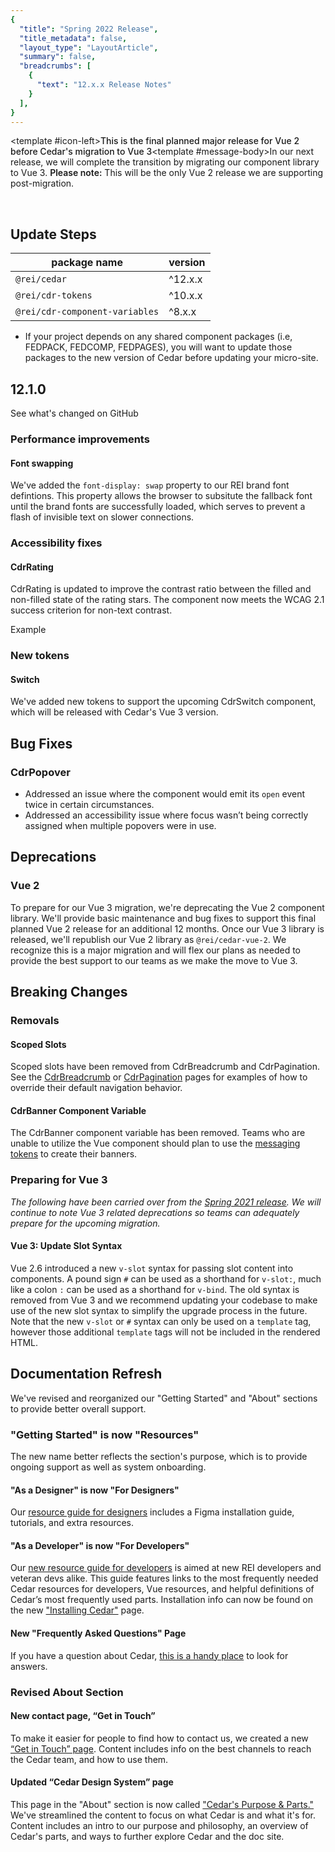 ```yaml
---
{
  "title": "Spring 2022 Release",
  "title_metadata": false,
  "layout_type": "LayoutArticle",
  "summary": false,
  "breadcrumbs": [
    {
      "text": "12.x.x Release Notes"
    }
  ],
}
---
```

<cdr-banner type="info" aria-live="polite"><template #icon-left><icon-information-fill inherit-color /></template><span style="font-weight:500">This is the final planned major release for Vue 2 before Cedar's migration to Vue 3</span><template #message-body>In our next release, we will complete the transition by migrating our component library to Vue 3. <span style="font-weight:600">Please note:</span> This will be the only Vue 2 release we are supporting post-migration.</template></cdr-banner>

<br>

<cdr-doc-table-of-contents-shell parentSelector='h2' childSelector='h3'>

## Update Steps

| package name | version |
|--------------|---------|
| `@rei/cedar` | ^12.x.x |
| `@rei/cdr-tokens` | ^10.x.x |
| `@rei/cdr-component-variables` | ^8.x.x |

- If your project depends on any shared component packages (i.e, FEDPACK, FEDCOMP, FEDPAGES), you will want to update those packages to the new version of Cedar before updating your micro-site.

## 12.1.0

See what's changed on <cdr-link style="vertical-align: baseline" href="https://github.com/rei/rei-cedar/releases/tag/v12.1.0">GitHub <icon-brand-github /></cdr-link>

### Performance improvements

#### Font swapping

We've added the `font-display: swap` property to our REI brand font defintions. This property allows the browser to subsitute the fallback font until the brand fonts are successfully loaded, which serves to prevent a flash of invisible text on slower connections.

### Accessibility fixes

#### CdrRating

CdrRating is updated to improve the contrast ratio between the filled and non-filled state of the rating stars. The component now meets the WCAG 2.1 success criterion for <cdr-link href="https://www.w3.org/WAI/WCAG21/Understanding/non-text-contrast.html">non-text contrast</cdr-link>.

Example
<cdr-rating rating="3.33333" count="100" />

### New tokens

#### Switch

We've added new tokens to support the upcoming CdrSwitch component, which will be released with Cedar's Vue 3 version.

## Bug Fixes

### CdrPopover
- Addressed an issue where the component would emit its `open` event twice in certain circumstances.
- Addressed an accessibility issue where focus wasn’t being correctly assigned when multiple popovers were in use.

## Deprecations

### Vue 2

To prepare for our Vue 3 migration, we're deprecating the Vue 2 component library. We'll provide basic maintenance and bug fixes to support this final planned Vue 2 release for an additional 12 months. Once our Vue 3 library is released, we'll republish our Vue 2 library as `@rei/cedar-vue-2`. We recognize this is a major migration and will flex our plans as needed to provide the best support to our teams as we make the move to Vue 3.

## Breaking Changes
### Removals

#### Scoped Slots

Scoped slots have been removed from CdrBreadcrumb and CdrPagination. See the [CdrBreadcrumb](../../components/breadcrumb/#custom-navigation) or [CdrPagination](../../components/pagination/#overriding-default-navigation) pages for examples of how to override their default navigation behavior.

#### CdrBanner Component Variable

The CdrBanner component variable has been removed. Teams who are unable to utilize the Vue component should plan to use the [messaging tokens](../../tokens/all-tokens/#colors) to create their banners.  

### Preparing for Vue 3

*The following have been carried over from the [Spring 2021 release](../spring-2021/#deprecations). We will continue to note Vue 3 related deprecations so teams can adequately prepare for the upcoming migration.*
#### Vue 3: Update Slot Syntax

Vue 2.6 introduced a new `v-slot` syntax for passing slot content into components. A pound sign `#` can be used as a shorthand for `v-slot:`, much like a colon `:` can be used as a shorthand for `v-bind`. The old syntax is removed from Vue 3 and we recommend updating your codebase to make use of the new slot syntax to simplify the upgrade process in the future. Note that the new `v-slot` or `#` syntax can only be used on a `template` tag, however those additional `template` tags will not be included in the rendered HTML.


## Documentation Refresh

We've revised and reorganized our "Getting Started" and "About" sections to provide better overall support.
### "Getting Started" is now "Resources"

The new name better reflects the section's purpose, which is to provide ongoing support as well as system onboarding.

#### "As a Designer" is now "For Designers"

Our [resource guide for designers](../../resources/for-designers) includes a Figma installation guide, tutorials, and extra resources. 
#### "As a Developer" is now "For Developers"

Our [new resource guide for developers](../../resources/for-developers) is aimed at new REI developers and veteran devs alike. This guide features links to the most frequently needed Cedar resources for developers, Vue resources, and helpful definitions of Cedar’s most frequently used parts. Installation info can now be found on the new ["Installing Cedar"](../../resources/installing-cedar) page.

#### New "Frequently Asked Questions" Page

If you have a question about Cedar, [this is a handy place](../../resources/frequently-asked-questions) to look for answers. 
### Revised About Section
#### New contact page, “Get in Touch”

To make it easier for people to find how to contact us, we created a new [“Get in Touch” page](../get-in-touch). Content includes info on the best channels to reach the Cedar team, and how to use them.

#### Updated “Cedar Design System” page

This page in the "About" section is now called ["Cedar's Purpose & Parts."](../cedar-design-system) We've streamlined the content to focus on what Cedar is and what it's for. Content includes an intro to our purpose and philosophy, an overview of Cedar's parts, and ways to further explore Cedar and the doc site.

</cdr-doc-table-of-contents-shell>
